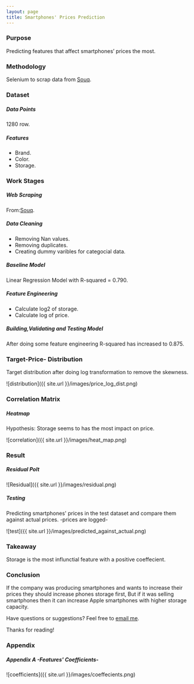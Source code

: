 ```yaml
---
layout: page
title: Smartphones' Prices Prediction
---
```



### Purpose

Predicting features that affect smartphones’ prices the most.

### Methodology

Selenium to scrap data from [Souq](https://saudi.souq.com/sa-en/).

### Dataset
##### Data Points
1280 row.

##### Features
* Brand.
* Color.
* Storage.


### Work Stages
##### Web Scraping

From:[Souq](https://saudi.souq.com/sa-en/).

##### Data Cleaning

* Removing Nan values.
* Removing duplicates.
* Creating dummy varibles for categocial data.

##### Baseline Model

Linear Regression Model with R-squared = 0.790.

##### Feature Engineering

* Calculate log2 of storage.
* Calculate log of price.

##### Building,Validating and Testing Model

After doing some feature engineering R-squared has increased to 0.875.

### Target-Price- Distribution 
Target distribution after doing log transformation to remove the skewness.

![distribution]({{ site.url }}/images/price_log_dist.png)

### Correlation Matrix
##### Heatmap

Hypothesis: Storage seems to has the most impact on price.

![correlation]({{ site.url }}/images/heat_map.png)

### Result
##### Residual Polt

![Residual]({{ site.url }}/images/residual.png)

##### Testing

Predicting smartphones' prices in the test dataset and compare them against actual prices. -prices are logged-

![test]({{ site.url }}/images/predicted_against_actual.png)

### Takeaway

Storage is the most influnctial feature with a positive coeffecient.

### Conclusion

If the company was producing smartphones and wants to increase their prices they should increase phones storage first, But
if it was selling smartphones then it can increase Apple smartphones with higher storage capacity.

Have questions or suggestions? Feel free to [email me](mailto:njoud.algifari@gmail.com).

Thanks for reading!

### Appendix
##### Appendix A -Features' Coefficients-

![coefficients]({{ site.url }}/images/coeffecients.png)